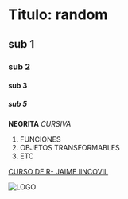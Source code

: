 # Titulo: random
## sub 1
### sub 2
#### sub 3
##### sub 5

**NEGRITA**
*CURSIVA*

1. FUNCIONES
2. OBJETOS TRANSFORMABLES
3. ETC

 [CURSO DE R- JAIME lINCOVIL]([https://www.ejemplo.com](https://github.com/jelincovil/A_course_R_programming_2024/tree/main/Unidad%20VIII))


  ![LOGO](https://s.hs-data.com/picmon/b8/dm1_549Ex_l.jpg)

  



